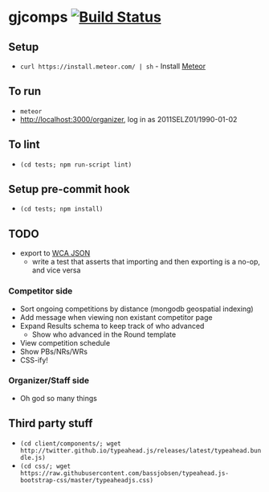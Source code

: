gjcomps [![Build Status](https://travis-ci.org/jfly/gjcomps.png?branch=master)](https://travis-ci.org/jfly/gjcomps)
=======

## Setup
- `curl https://install.meteor.com/ | sh` - Install [Meteor](https://www.meteor.com/)

## To run
- `meteor`
- [http://localhost:3000/organizer](http://localhost:3000/organizer), log in as 2011SELZ01/1990-01-02

## To lint
- `(cd tests; npm run-script lint)`

## Setup pre-commit hook
- `(cd tests; npm install)`

## TODO

- export to [WCA JSON](https://github.com/cubing/wca-workbook-assistant/issues/48)
  - write a test that asserts that importing and then exporting is a no-op, and vice versa

### Competitor side
- Sort ongoing competitions by distance (mongodb geospatial indexing)
- Add message when viewing non existant competitor page
- Expand Results schema to keep track of who advanced
  - Show who advanced in the Round template
- View competition schedule
- Show PBs/NRs/WRs
- CSS-ify!

### Organizer/Staff side
- Oh god so many things

## Third party stuff
- `(cd client/components/; wget http://twitter.github.io/typeahead.js/releases/latest/typeahead.bundle.js)`
- `(cd css/; wget https://raw.githubusercontent.com/bassjobsen/typeahead.js-bootstrap-css/master/typeaheadjs.css)`
